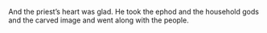 And the priest’s heart was glad. He took the ephod and the household gods and the carved image and went along with the people.
